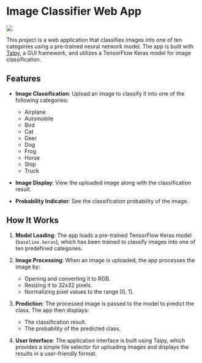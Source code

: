 # Image Classifier Web App

![](C:\PYTHON\Photo_Classifier\demo_images\WIN_20240824_16_02_30_Pro.jpg)


This project is a web application that classifies images into one of ten categories using a pre-trained neural network model. The app is built with [Taipy](https://taipy.io/), a GUI framework, and utilizes a TensorFlow Keras model for image classification.

## Features

- **Image Classification**: Upload an image to classify it into one of the following categories:
  - Airplane
  - Automobile
  - Bird
  - Cat
  - Deer
  - Dog
  - Frog
  - Horse
  - Ship
  - Truck

- **Image Display**: View the uploaded image along with the classification result.

- **Probability Indicator**: See the classification probability of the image.

## How It Works

1. **Model Loading**: The app loads a pre-trained TensorFlow Keras model (`baseline.keras`), which has been trained to classify images into one of ten predefined categories.

2. **Image Processing**: When an image is uploaded, the app processes the image by:
   - Opening and converting it to RGB.
   - Resizing it to 32x32 pixels.
   - Normalizing pixel values to the range [0, 1].

3. **Prediction**: The processed image is passed to the model to predict the class. The app then displays:
   - The classification result.
   - The probability of the predicted class.

4. **User Interface**: The application interface is built using Taipy, which provides a simple file selector for uploading images and displays the results in a user-friendly format.
